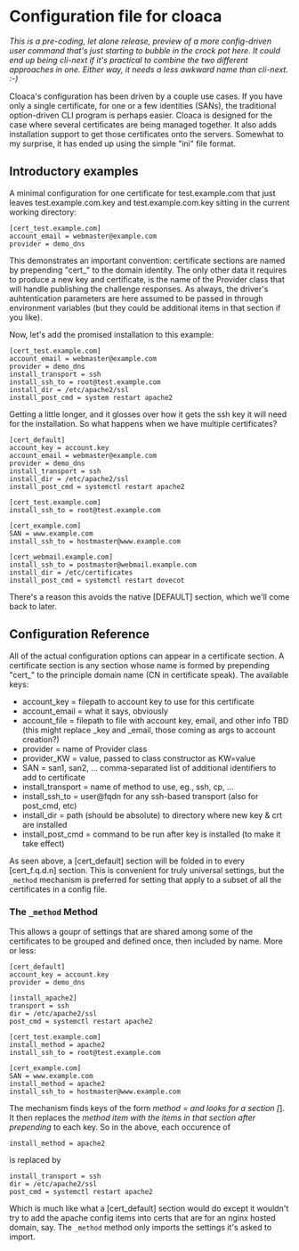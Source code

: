 # Configuration file for cloaca

_This is a pre-coding, let alone release, preview of a more config-driven
user command that's just starting to bubble in the crock pot here.  It could
end up being cli-next if it's practical to combine the two different
approaches in one.  Either way, it needs a less awkward name than cli-next. :-)_

Cloaca's configuration has been driven by a couple use cases.  If you have
only a single certificate, for one or a few identities (SANs), the
traditional option-driven CLI program is perhaps easier.  Cloaca is designed
for the case where several certificates are being managed together.  It also
adds installation support to get those certificates onto the servers. 
Somewhat to my surprise, it has ended up using the simple "ini" file format.

## Introductory examples

A minimal configuration for one certificate for test.example.com that just
leaves test.example.com.key and test.example.com.key sitting in the current
working directory:

    [cert_test.example.com]
    account_email = webmaster@example.com
    provider = demo_dns

This demonstrates an important convention: certificate sections are named by
prepending "cert_" to the domain identity.  The only other data it requires
to produce a new key and certificate, is the name of the Provider class that
will handle publishing the challenge responses.  As always, the driver's
auhtentication parameters are here assumed to be passed in through
environment variables (but they could be additional items in that section if
you like).

Now, let's add the promised installation to this example:

    [cert_test.example.com]
    account_email = webmaster@example.com
    provider = demo_dns
    install_transport = ssh
    install_ssh_to = root@test.example.com
    install_dir = /etc/apache2/ssl
    install_post_cmd = system restart apache2

Getting a little longer, and it glosses over how it gets the ssh key it will
need for the installation.  So what happens when we have multiple
certificates?

    [cert_default]
    account_key = account.key
    account_email = webmaster@example.com
    provider = demo_dns
    install_transport = ssh
    install_dir = /etc/apache2/ssl
    install_post_cmd = systemctl restart apache2

    [cert_test.example.com]
    install_ssh_to = root@test.example.com

    [cert_example.com]
    SAN = www.example.com
    install_ssh_to = hostmaster@www.example.com

    [cert_webmail.example.com]
    install_ssh_to = postmaster@webmail.example.com
    install_dir = /etc/certificates
    install_post_cmd = systemctl restart dovecot

There's a reason this avoids the native [DEFAULT] section, which we'll come
back to later.

## Configuration Reference

All of the actual configuration options can appear in a certificate section. 
A certificate section is any section whose name is formed by prepending
"cert_" to the principle domain name (CN in certificate speak).  The
available keys:

- account_key = filepath to account key to use for this certificate
- account_email = what it says, obviously
- account_file = filepath to file with account key, email, and other info TBD
  (this might replace _key and _email, those coming as args to account creation?)
- provider = name of Provider class
- provider_KW = value, passed to class constructor as KW=value
- SAN = san1, san2, ...  comma-separated list of additional identifiers to add to certificate
- install_transport = name of method to use, eg., ssh, cp, ...
- install_ssh_to = user@fqdn for any ssh-based transport (also for post_cmd, etc)
- install_dir = path (should be absolute) to directory where new key & crt are installed
- install_post_cmd = command to be run after key is installed (to make it take effect)

As seen above, a [cert_default] section will be folded in to every
[cert_f.q.d.n] section.  This is convenient for truly universal settings,
but the `_method` mechanism is preferred for setting that apply to a subset
of all the certificates in a config file.

### The `_method` Method

This allows a goupr of settings that are shared among some of the
certificates to be grouped and defined once, then included by name.  More or
less:

    [cert_default]
    account_key = account.key
    provider = demo_dns

    [install_apache2]
    transport = ssh
    dir = /etc/apache2/ssl
    post_cmd = systemctl restart apache2

    [cert_test.example.com]
    install_method = apache2
    install_ssh_to = root@test.example.com

    [cert_example.com]
    SAN = www.example.com
    install_method = apache2
    install_ssh_to = hostmaster@www.example.com

The mechanism finds keys of the form <PREFIX>_method = <NAME> and looks for
a section [<PREFIX>_<NAME>].  It then replaces the <PREFIX>_method item with
the items in that section after prepending <PREFIX>_ to each key.  So in the
above, each occurence of

    install_method = apache2

is replaced by

    install_transport = ssh
    dir = /etc/apache2/ssl
    post_cmd = systemctl restart apache2

Which is much like what a [cert_default] section would do except it wouldn't
try to add the apache config items into certs that are for an nginx hosted
domain, say.  The `_method` method only imports the settings it's asked to
import.
